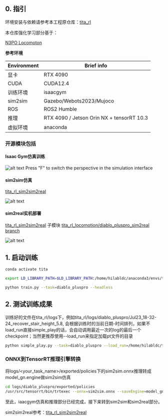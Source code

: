 <!--
 * @Author: hilab-workshop-ldc 2482812356@qq.com
 * @Date: 2025-07-14 19:33:44
 * @LastEditors: hilab-workshop-ldc 2482812356@qq.com
 * @LastEditTime: 2025-08-26 18:01:20
 * @FilePath: /tita_rl/README.md
 * @Description: 这是默认设置,请设置`customMade`, 打开koroFileHeader查看配置 进行设置: https://github.com/OBKoro1/koro1FileHeader/wiki/%E9%85%8D%E7%BD%AE
-->
## 0. 指引

环境安装与依赖请参考本工程原仓库：[tita_rl](https://github.com/DDTRobot/tita_rl)

本仓库强化学习部分基于：

[N3PO Locomoton](https://github.com/zeonsunlightyu/LocomotionWithNP3O.git)


**参考环境**

| Environment        | Brief info   |
| --------   | ----- | 
| 显卡| RTX 4090 |
| CUDA | CUDA12.4 |
| 训练环境 | isaacgym |
| sim2sim| Gazebo/Webots2023/Mujoco |
| ROS | ROS2 Humble |
| 推理 | RTX 4090 / Jetson Orin NX + tensorRT 10.3|
| 虚拟环境 | anaconda |



### 开源模块包括 

#### Isaac Gym仿真训练  

![alt text](<pictures_videos/isaac_gym.gif>)
Press "F" to switch the perspective in the simulation interface
    
#### sim2sim仿真  
        
[tita_rl_sim2sim2real](https://github.com/LiuDingchuan/tita_rl_sim2sim2real)

![alt text](<pictures_videos/sim_gazebo.gif>)

#### sim2real实机部署

[tita_rl_sim2sim2real](https://github.com/LiuDingchuan/tita_rl_sim2sim2real)
子模块
[tita_rl_locomotion/diablo_pluspro_sim2real branch](https://github.com/LiuDingchuan/tita_rl_locomotion)

![alt text](pictures_videos/sim2real.gif)

## 1. 启动训练
```bash
conda activate tita

export LD_LIBRARY_PATH=$LD_LIBRARY_PATH:/home/hilabldc/anaconda3/envs/tita/lib

python train.py --task=diablo_pluspro --headless
```

## 2. 测试训练成果

训练好的文件在tita_rl/logs下，例如tita_rl/logs/diablo_pluspro/Jul23_18-32-24_recover_stair_height_5.8, 会根据训练时的当前日期-时间排列，如果不load_run直接simple_play的话，会自动调用最近一次的log的最后一个checkpoint；当然更推荐使用--load_run来指定加载pt文件的目录
```bash
python simple_play.py --task=diablo_pluspro --load_run=/home/hilabldc/tita_rl/logs/diablo_pluspro/Jul23_18-32-24_recover_stair_height_5.8 --checkpoint=6000
```

### ONNX到TensorRT推理引擎转换

将logs/<your_task_name>/exported/policies下的sim2sim.onnx推理转成model_gn.engine做sim2sim仿真
```bash
cd logs/diablo_pluspro/exported/policies
/usr/src/tensorrt/bin/trtexec --onnx=sim2sim.onnx --saveEngine=model_gn.engine
```
至此，iaacgym仿真和推理部分已经完成，接下来转到sim2sim和sim2real部分。  

sim2sim2real参考：[tita_rl_sim2sim2real](https://github.com/LiuDingchuan/tita_rl_sim2sim2real)
